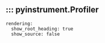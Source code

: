 
## ::: pyinstrument.Profiler
    rendering:
      show_root_heading: true
      show_source: false
